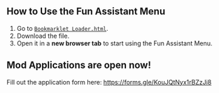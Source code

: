 ## How to Use the Fun Assistant Menu

1. Go to [`Bookmarklet Loader.html`](Bookmarklet%20Loader.html).
2. Download the file.
3. Open it in a **new browser tab** to start using the Fun Assistant Menu.

## Mod Applications are open now!

Fill out the application form here: https://forms.gle/KouJQtNyx1rBZzJi8
